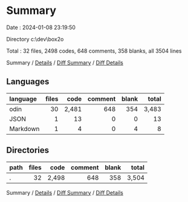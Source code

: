 # Summary

Date : 2024-01-08 23:19:50

Directory c:\\dev\\box2o

Total : 32 files,  2498 codes, 648 comments, 358 blanks, all 3504 lines

Summary / [Details](details.md) / [Diff Summary](diff.md) / [Diff Details](diff-details.md)

## Languages
| language | files | code | comment | blank | total |
| :--- | ---: | ---: | ---: | ---: | ---: |
| odin | 30 | 2,481 | 648 | 354 | 3,483 |
| JSON | 1 | 13 | 0 | 0 | 13 |
| Markdown | 1 | 4 | 0 | 4 | 8 |

## Directories
| path | files | code | comment | blank | total |
| :--- | ---: | ---: | ---: | ---: | ---: |
| . | 32 | 2,498 | 648 | 358 | 3,504 |

Summary / [Details](details.md) / [Diff Summary](diff.md) / [Diff Details](diff-details.md)